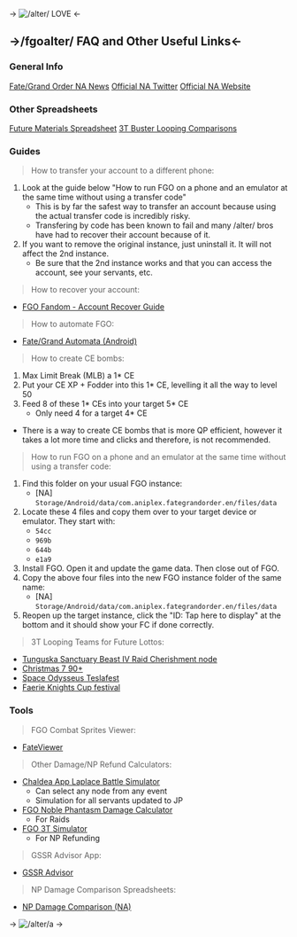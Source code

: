 -> ![/alter/ LOVE](https://files.catbox.moe/t01nin.png) <- 
## ->/fgoalter/ FAQ and Other Useful Links<-

### General Info
[Fate/Grand Order NA News](https://webview.fate-go.us/)
[Official NA Twitter](https://twitter.com/FateGO_USA)
[Official NA Website](https://fate-go.us/)

### Other Spreadsheets
[Future Materials Spreadsheet](https://docs.google.com/spreadsheets/d/1m-h4CIUOKaJRAmfTAhoDdmwVAzAzyM70cITRb36Y96M/edit#gid=963967529)
[3T Buster Looping Comparisons](https://docs.google.com/spreadsheets/d/1-I_ZrWT6Ktg73ZV2r3THXmreIDlNTu6ZFQNaUexYpWE/edit#gid=321695827)

### Guides
>How to transfer your account to a different phone:
1. Look at the guide below "How to run FGO on a phone and an emulator at the same time without using a transfer code"
	- This is by far the safest way to transfer an account because using the actual transfer code is incredibly risky. 
	- Transfering by code has been known to fail and many /alter/ bros have had to recover their account because of it. 
2. If you want to remove the original instance, just uninstall it. It will not affect the 2nd instance. 
	- Be sure that the 2nd instance works and that you can access the account, see your servants, etc.

>How to recover your account:
- [FGO Fandom - Account Recover Guide](https://fategrandorder.fandom.com/wiki/Account_Recovery)

>How to automate FGO:
- [Fate/Grand Automata (Android)](https://github.com/Fate-Grand-Automata/FGA)

>How to create CE bombs:
1. Max Limit Break (MLB) a 1* CE
2. Put your CE XP + Fodder into this 1* CE, levelling it all the way to level 50
3. Feed 8 of these 1\* CEs into your target 5\* CE
	- Only need 4 for a target 4* CE
- There is a way to create CE bombs that is more QP efficient, however it takes a lot more time and clicks and therefore, is not recommended.

>How to run FGO on a phone and an emulator at the same time without using a transfer code:
1. Find this folder on your usual FGO instance:
	- [NA] `Storage/Android/data/com.aniplex.fategrandorder.en/files/data`
2. Locate these 4 files and copy them over to your target device or emulator. They start with:
	- `54cc`
	- `969b`
	- `644b`
	- `e1a9`
3. Install FGO. Open it and update the game data. Then close out of FGO.
4. Copy the above four files into the new FGO instance folder of the same name:
	- [NA] `Storage/Android/data/com.aniplex.fategrandorder.en/files/data`
5. Reopen up the target instance, click the "ID: Tap here to display" at the bottom and it should show your FC if done correctly.

> 3T Looping Teams for Future Lottos:
- [Tunguska Sanctuary Beast IV Raid Cherishment node](https://arch.b4k.co/vg/search/text/Tunguska%20Sanctuary%20Beast%20IV%20Raid%20Cherishment%20node/)
- [Christmas 7 90+](https://arch.b4k.co/vg/search/text/Christmas%207%2090%2B%20node/)
- [Space Odysseus Teslafest](https://arch.b4k.co/vg/search/text/Space%20Odysseus%20Teslafest%20/)
- [Faerie Knights Cup festival](https://arch.b4k.co/vg/search/text/Faerie%20Knights%20Cup%20festival/)

### Tools 
> FGO Combat Sprites Viewer:
- [FateViewer](https://katboi01.github.io/FateViewer/)

> Other Damage/NP Refund Calculators:
- [Chaldea App Laplace Battle Simulator](https://chaldea.center/laplace)
	- Can select any node from any event
	- Simulation for all servants updated to JP
- [FGO Noble Phantasm Damage Calculator](https://maketakunai.github.io)
	- For Raids
- [FGO 3T Simulator](https://gakiloroth.github.io)
	- For NP Refunding

> GSSR Advisor App:
- [GSSR Advisor](https://fategc.com/gssr)

> NP Damage Comparison Spreadsheets:
- [NP Damage Comparison (NA)](https://docs.google.com/spreadsheets/d/1p1OSVrIZ37eV-ttzZgZdyADTGXiFLP7JtBFdzh1TFIo/edit#gid=7073242)

-> ![/alter/a](https://files.catbox.moe/ndufj3.png) ->